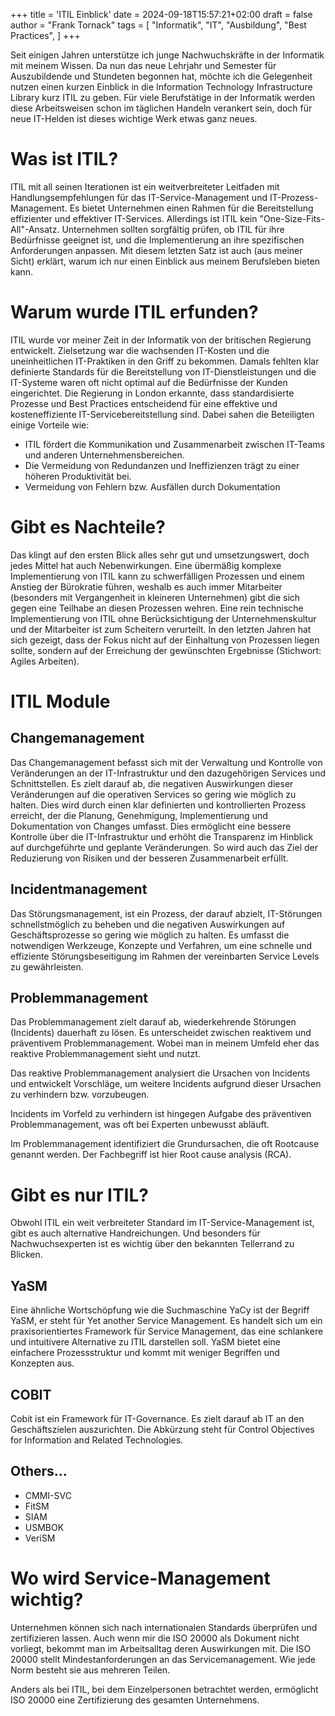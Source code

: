 +++
title = 'ITIL Einblick'
date = 2024-09-18T15:57:21+02:00
draft = false
author = "Frank Tornack"
tags = [
    "Informatik",
    "IT",
    "Ausbildung",
    "Best Practices",
]
+++

Seit einigen Jahren unterstütze ich junge Nachwuchskräfte in der Informatik mit meinem Wissen. Da nun das neue Lehrjahr und Semester für Auszubildende und Stundeten begonnen hat, möchte ich die Gelegenheit nutzen einen kurzen Einblick in die Information Technology Infrastructure Library kurz ITIL zu geben. Für viele Berufstätige in der Informatik werden diese Arbeitsweisen schon im täglichen Handeln verankert sein, doch für neue IT-Helden ist dieses wichtige Werk etwas ganz neues.

# Was ist ITIL?
ITIL mit all seinen Iterationen ist ein weitverbreiteter Leitfaden mit Handlungsempfehlungen für das IT-Service-Management und IT-Prozess-Management. Es bietet Unternehmen einen Rahmen für die Bereitstellung effizienter und effektiver IT-Services. Allerdings ist ITIL kein "One-Size-Fits-All"-Ansatz. Unternehmen sollten sorgfältig prüfen, ob ITIL für ihre Bedürfnisse geeignet ist, und die Implementierung an ihre spezifischen Anforderungen anpassen. Mit diesem letzten Satz ist auch (aus meiner Sicht) erklärt, warum ich nur einen Einblick aus meinem Berufsleben bieten kann.

# Warum wurde ITIL erfunden?
ITIL wurde vor meiner Zeit in der Informatik von der britischen Regierung entwickelt. Zielsetzung war die wachsenden IT-Kosten und die uneinheitlichen IT-Praktiken in den Griff zu bekommen. Damals fehlten klar definierte Standards für die Bereitstellung von IT-Dienstleistungen und die IT-Systeme waren oft nicht optimal auf die Bedürfnisse der Kunden eingerichtet. Die Regierung in London erkannte, dass standardisierte Prozesse und Best Practices entscheidend für eine effektive und kosteneffiziente IT-Servicebereitstellung sind. Dabei sahen die Beteiligten einige Vorteile wie:

 - ITIL fördert die Kommunikation und Zusammenarbeit zwischen IT-Teams und anderen Unternehmensbereichen.
 - Die Vermeidung von Redundanzen und Ineffizienzen trägt zu einer höheren Produktivität bei.
 - Vermeidung von Fehlern bzw. Ausfällen durch Dokumentation

# Gibt es Nachteile?
Das klingt auf den ersten Blick alles sehr gut und umsetzungswert, doch jedes Mittel hat auch Nebenwirkungen. Eine übermäßig komplexe Implementierung von ITIL kann zu schwerfälligen Prozessen und einem Anstieg der Bürokratie führen, weshalb es auch immer Mitarbeiter (besonders mit Vergangenheit in kleineren Unternehmen) gibt die sich gegen eine Teilhabe an diesen Prozessen wehren.
Eine rein technische Implementierung von ITIL ohne Berücksichtigung der Unternehmenskultur und der Mitarbeiter ist zum Scheitern verurteilt. In den letzten Jahren hat sich gezeigt, dass der Fokus nicht auf der Einhaltung von Prozessen liegen sollte, sondern auf der Erreichung der gewünschten Ergebnisse (Stichwort: Agiles Arbeiten).

# ITIL Module

## Changemanagement
Das Changemanagement befasst sich mit der Verwaltung und Kontrolle von Veränderungen an der IT-Infrastruktur und den dazugehörigen Services und Schnittstellen. Es zielt darauf ab, die negativen Auswirkungen dieser Veränderungen auf die operativen Services so gering wie möglich zu halten. Dies wird durch einen klar definierten und kontrollierten Prozess erreicht, der die Planung, Genehmigung, Implementierung und Dokumentation von Changes umfasst. Dies ermöglicht eine bessere Kontrolle über die IT-Infrastruktur und erhöht die Transparenz im Hinblick auf durchgeführte und geplante Veränderungen. So wird auch das Ziel der Reduzierung von Risiken und der besseren Zusammenarbeit erfüllt.

## Incidentmanagement
Das Störungsmanagement, ist ein Prozess, der darauf abzielt, IT-Störungen schnellstmöglich zu beheben und die negativen Auswirkungen auf Geschäftsprozesse so gering wie möglich zu halten. Es umfasst die notwendigen Werkzeuge, Konzepte und Verfahren, um eine schnelle und effiziente Störungsbeseitigung im Rahmen der vereinbarten Service Levels zu gewährleisten.

## Problemmanagement
Das Problemmanagement zielt darauf ab, wiederkehrende Störungen (Incidents) dauerhaft zu lösen. Es unterscheidet zwischen reaktivem und präventivem Problemmanagement. Wobei man in meinem Umfeld eher das reaktive Problemmanagement sieht und nutzt.

Das reaktive Problemmanagement analysiert die Ursachen von Incidents und entwickelt Vorschläge, um weitere Incidents aufgrund dieser Ursachen zu verhindern bzw. vorzubeugen.

Incidents im Vorfeld zu verhindern ist hingegen Aufgabe des präventiven Problemmanagement, was oft bei Experten unbewusst abläuft.

Im Problemmanagement identifiziert die Grundursachen, die oft Rootcause genannt werden. Der Fachbegriff ist hier Root cause analysis (RCA).

# Gibt es nur ITIL?
Obwohl ITIL ein weit verbreiteter Standard im IT-Service-Management ist, gibt es auch alternative Handreichungen. Und besonders für Nachwuchsexperten ist es wichtig über den bekannten Tellerrand zu Blicken.

## YaSM
Eine ähnliche Wortschöpfung wie die Suchmaschine YaCy ist der Begriff YaSM, er steht für Yet another Service Management. Es handelt sich um ein praxisorientiertes Framework für Service Management, das eine schlankere und intuitivere Alternative zu ITIL darstellen soll. YaSM bietet eine einfachere Prozessstruktur und kommt mit weniger Begriffen und Konzepten aus.

## COBIT
Cobit ist ein Framework für IT-Governance. Es zielt darauf ab IT an den Geschäftszielen auszurichten. Die Abkürzung steht für Control Objectives for Information and Related Technologies.

## Others...
 - CMMI-SVC
 - FitSM
 - SIAM
 - USMBOK
 - VeriSM

# Wo wird Service-Management wichtig?
Unternehmen können sich nach internationalen Standards überprüfen und zertifizieren lassen. Auch wenn mir die ISO 20000 als Dokument nicht vorliegt, bekommt man im Arbeitsalltag deren Auswirkungen mit. Die ISO 20000 stellt Mindestanforderungen an das Servicemanagement. Wie jede Norm besteht sie aus mehreren Teilen. 

Anders als bei ITIL, bei dem Einzelpersonen betrachtet werden, ermöglicht ISO 20000 eine Zertifizierung des gesamten Unternehmens.

